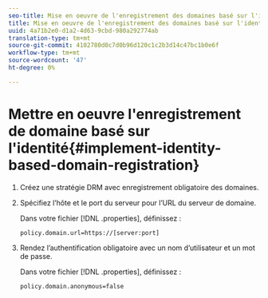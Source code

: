```yaml
---
seo-title: Mise en oeuvre de l'enregistrement des domaines basé sur l'identité
title: Mise en oeuvre de l'enregistrement des domaines basé sur l'identité
uuid: 4a71b2e0-d1a2-4d63-9cbd-980a292774ab
translation-type: tm+mt
source-git-commit: 4102780d0c7d0b96d120c1c2b3d14c47bc1b0e6f
workflow-type: tm+mt
source-wordcount: '47'
ht-degree: 0%

---
```



# Mettre en oeuvre l&#39;enregistrement de domaine basé sur l&#39;identité{#implement-identity-based-domain-registration}

1. Créez une stratégie DRM avec enregistrement obligatoire des domaines.
1. Spécifiez l’hôte et le port du serveur pour l’URL du serveur de domaine.

   Dans votre fichier [!DNL .properties], définissez :

   ```
   policy.domain.url=https://[server:port] 
   ```

1. Rendez l’authentification obligatoire avec un nom d’utilisateur et un mot de passe.

   Dans votre fichier [!DNL .properties], définissez :

   ```
   policy.domain.anonymous=false 
   ```

